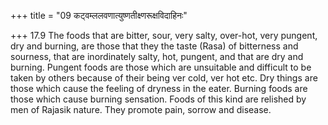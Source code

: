 +++
title = "09 कट्वम्ललवणात्युष्णतीक्ष्णरूक्षविदाहिनः"

+++
17.9 The foods that are bitter, sour, very salty, over-hot, very
pungent, dry and burning, are those that they the taste (Rasa) of
bitterness and sourness, that are inordinately salty, hot, pungent, and
that are dry and burning. Pungent foods are those which are unsuitable
and difficult to be taken by others because of their being ver cold, ver
hot etc. Dry things are those which cause the feeling of dryness in the
eater. Burning foods are those which cause burning sensation. Foods of
this kind are relished by men of Rajasik nature. They promote pain,
sorrow and disease.
